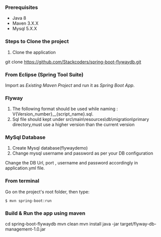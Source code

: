 ### Prerequisites

- Java 8
- Maven 3.X.X
- Mysql 5.X.X


### Steps to Clone the project
1. Clone the application

git clone https://github.com/Stackcoders/spring-boot-flywaydb.git

### From Eclipse (Spring Tool Suite)

Import as *Existing Maven Project* and run it as *Spring Boot App*.

### Flyway 

 1. The following format should be used while naming :  V{Version_number}__{script_name}.sql.
 2. Sql file should kept under src\main\resources\db\migration\primary directory,must use a higher version than the current version
 
 
### MySql Database

1.	Create Mysql database(flywaydemo)
2.  Change mysql username and password as per your DB configuration

Change the DB Url, port , username and password accordingly in application.yml file.

### From terminal

Go on the project's root folder, then type:

    $ mvn spring-boot:run
	
### Build & Run the app using maven

cd spring-boot-flywaydb
mvn clean
mvn install
java -jar target/flyway-db-management-1.0.jar

	
   
